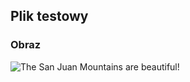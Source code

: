 ## Plik testowy

### Obraz
![The San Juan Mountains are beautiful!](/assets/images/HPC-F.png "San Juan Mountains")